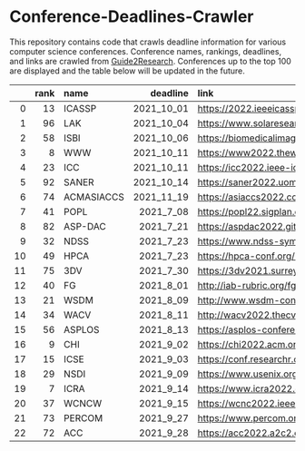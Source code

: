 # Conference-Deadlines-Crawler

This repository contains code that crawls deadline information for various computer science conferences. 
Conference names, rankings, deadlines, and links are crawled from [Guide2Research](https://www.guide2research.com/topconf/).
Conferences up to the top 100 are displayed and the table below will be updated in the future.

|    |   rank | name       |   deadline | link                                           |
|---:|-------:|:-----------|-----------:|:-----------------------------------------------|
|  0 |     13 | ICASSP     | 2021_10_01 | https://2022.ieeeicassp.org/                   |
|  1 |     96 | LAK        | 2021_10_04 | https://www.solaresearch.org/events/lak/lak22/ |
|  2 |     58 | ISBI       | 2021_10_06 | https://biomedicalimaging.org/2022/            |
|  3 |      8 | WWW        | 2021_10_11 | https://www2022.thewebconf.org/                |
|  4 |     23 | ICC        | 2021_10_11 | https://icc2022.ieee-icc.org/                  |
|  5 |     92 | SANER      | 2021_10_14 | https://saner2022.uom.gr/                      |
|  6 |     74 | ACMASIACCS | 2021_11_19 | https://asiaccs2022.conferenceservice.jp/      |
|  7 |     41 | POPL       |  2021_7_08 | https://popl22.sigplan.org/                    |
|  8 |     82 | ASP-DAC    |  2021_7_21 | https://aspdac2022.github.io/index.html        |
|  9 |     32 | NDSS       |  2021_7_23 | https://www.ndss-symposium.org/ndss2022/       |
| 10 |     49 | HPCA       |  2021_7_23 | https://hpca-conf.org/2022/                    |
| 11 |     75 | 3DV        |  2021_7_30 | https://3dv2021.surrey.ac.uk/                  |
| 12 |     40 | FG         |  2021_8_01 | http://iab-rubric.org/fg2021/                  |
| 13 |     21 | WSDM       |  2021_8_09 | http://www.wsdm-conference.org/2022/           |
| 14 |     34 | WACV       |  2021_8_11 | http://wacv2022.thecvf.com/home                |
| 15 |     56 | ASPLOS     |  2021_8_13 | https://asplos-conference.org/                 |
| 16 |      9 | CHI        |  2021_9_02 | https://chi2022.acm.org/                       |
| 17 |     15 | ICSE       |  2021_9_03 | https://conf.researchr.org/home/icse-2022      |
| 18 |     29 | NSDI       |  2021_9_09 | https://www.usenix.org/conference/nsdi22       |
| 19 |      7 | ICRA       |  2021_9_14 | https://www.icra2022.org/                      |
| 20 |     37 | WCNCW      |  2021_9_15 | https://wcnc2022.ieee-wcnc.org/                |
| 21 |     73 | PERCOM     |  2021_9_27 | https://www.percom.org/                        |
| 22 |     72 | ACC        |  2021_9_28 | https://acc2022.a2c2.org/                      |
